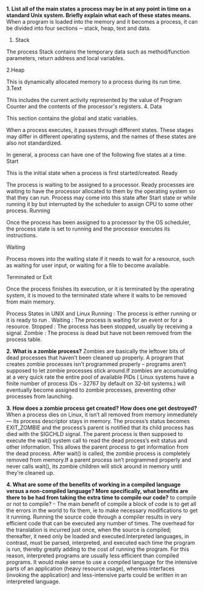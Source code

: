 **1. List all of the main states a process may be in at any point in time on a standard Unix system. Briefly explain what each of these states means.**
When a program is loaded into the memory and it becomes a process, it can be divided into four sections ─ stack, heap, text and data.
1. Stack

The process Stack contains the temporary data such as method/function parameters, return address and local variables.

2.Heap

This is dynamically allocated memory to a process during its run time.
3.Text

This includes the current activity represented by the value of Program Counter and the contents of the processor's registers.
4.
Data

This section contains the global and static variables.

When a process executes, it passes through different states. These stages may differ in different operating systems, and the names of these states are also not standardized.

In general, a process can have one of the following five states at a time.
Start

This is the initial state when a process is first started/created.
Ready

The process is waiting to be assigned to a processor. Ready processes are waiting to have the processor allocated to them by the operating system so that they can run. Process may come into this state after Start state or while running it by but interrupted by the scheduler to assign CPU to some other process.
Running

Once the process has been assigned to a processor by the OS scheduler, the process state is set to running and the processor executes its instructions.

Waiting

Process moves into the waiting state if it needs to wait for a resource, such as waiting for user input, or waiting for a file to become available.

Terminated or Exit

Once the process finishes its execution, or it is terminated by the operating system, it is moved to the terminated state where it waits to be removed from main memory.

Process States in UNIX and Linux
Running : The process is either running or it is ready to run .
Waiting : The process is waiting for an event or for a resource.
Stopped : The process has been stopped, usually by receiving a signal.
Zombie : The process is dead but have not been removed from the process table.



**2. What is a zombie process?**
Zombies are basically the leftover bits of dead processes that haven’t been cleaned up properly. A program that creates zombie processes isn’t programmed properly – programs aren’t supposed to let zombie processes stick around.If zombies are accumulating at a very quick rate  the entire pool of available PIDs ( Linux systems have a finite number of process IDs – 32767 by default on 32-bit systems.) will eventually become assigned to zombie processes, preventing other processes from launching.



**3. How does a zombie process get created? How does one get destroyed?**
When a process dies on Linux, it isn’t all removed from memory immediately — its process descriptor stays in memory. The process’s status becomes EXIT_ZOMBIE and the process’s parent is notified that its child process has died with the SIGCHLD signal. The parent process is then supposed to execute the wait() system call to read the dead process’s exit status and other information. This allows the parent process to get information from the dead process. After wait() is called, the zombie process is completely removed from memory.If a parent process isn’t programmed properly and never calls wait(), its zombie children will stick around in memory until they’re cleaned up.


**4. What are some of the benefits of working in a compiled language versus a non-compiled language? More specifically, what benefits are there to be had from taking the extra time to compile our code?**
to compile or not to compile? - The main benefit of compile a block of code is to get all the errors in the world to fix them, ie to make necessary modifications to get it running. Running the source code through a compiler results in very efficient code that can be executed any number of times. The overhead for the translation is incurred just once, when the source is compiled; thereafter, it need only be loaded and executed.Interpreted languages, in contrast, must be parsed, interpreted, and executed each time the program is run, thereby greatly adding to the cost of running the program. For this reason, interpreted programs are usually less efficient than compiled programs.
It would make sense to use a compiled language for the intensive parts of an application (heavy resource usage), whereas interfaces (invoking the application) and less-intensive parts could be written in an interpreted language.